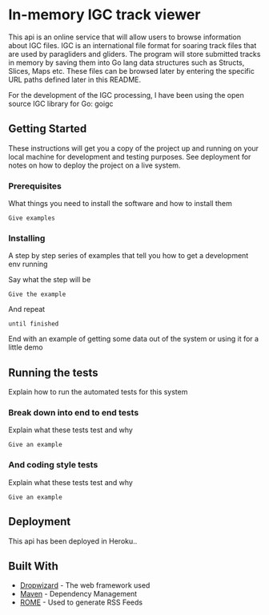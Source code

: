 
# In-memory IGC track viewer

This api is an online service that will allow users to browse information about IGC files. 
IGC is an international file format for soaring track files that are used by paragliders and gliders. 
The program will store submitted tracks in memory by saving them into Go lang data structures such as Structs, Slices, Maps etc. 
These files can be browsed later by entering the specific URL paths defined later in this README.

For the development of the IGC processing, I have been using the open source IGC library for Go: goigc


## Getting Started

These instructions will get you a copy of the project up and running on your local machine for development and testing purposes. See deployment for notes on how to deploy the project on a live system.

### Prerequisites

What things you need to install the software and how to install them

```
Give examples
```

### Installing

A step by step series of examples that tell you how to get a development env running

Say what the step will be

```
Give the example
```

And repeat

```
until finished
```

End with an example of getting some data out of the system or using it for a little demo

## Running the tests

Explain how to run the automated tests for this system

### Break down into end to end tests

Explain what these tests test and why

```
Give an example
```

### And coding style tests

Explain what these tests test and why

```
Give an example
```

## Deployment

This api has been deployed in Heroku..

## Built With

* [Dropwizard](http://www.dropwizard.io/1.0.2/docs/) - The web framework used
* [Maven](https://maven.apache.org/) - Dependency Management
* [ROME](https://rometools.github.io/rome/) - Used to generate RSS Feeds



